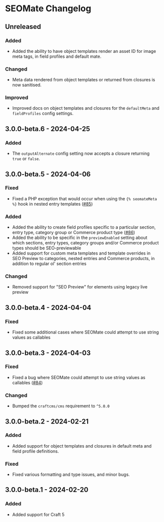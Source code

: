 # SEOMate Changelog

## Unreleased  
### Added
- Added the ability to have object templates render an asset ID for image meta tags, in field profiles and default mate.  
### Changed
- Meta data rendered from object templates or returned from closures is now sanitised.
### Improved  
- Improved docs on object templates and closures for the `defaultMeta` and `fieldProfiles` config settings.   

## 3.0.0-beta.6 - 2024-04-25
### Added
- The `outputAlternate` config setting now accepts a closure returning `true` or `false`.

## 3.0.0-beta.5 - 2024-04-06  
### Fixed
- Fixed a PHP exception that would occur when using the `{% seomateMeta %}` hook in nested entry templates ([#85](https://github.com/vaersaagod/seomate/issues/85))

### Added
- Added the ability to create field profiles specific to a particular section, entry type, category group or Commerce product type ([#86](https://github.com/vaersaagod/seomate/pull/86))  
- Added the ability to be specific in the `previewEnabled` setting about which sections, entry types, category groups and/or Commerce product types should be SEO-previewable
- Added support for custom meta templates and template overrides in SEO Preview to categories, nested entries and Commerce products, in addition to regular ol' section entries

### Changed
- Removed support for "SEO Preview" for elements using legacy live preview  

## 3.0.0-beta.4 - 2024-04-04

### Fixed
- Fixed some additional cases where SEOMate could attempt to use string values as callables  

## 3.0.0-beta.3 - 2024-04-03

### Fixed  
- Fixed a bug where SEOMate could attempt to use string values as callables ([#84](https://github.com/vaersaagod/seomate/issues/84))

### Changed
- Bumped the `craftcms/cms` requirement to `^5.0.0`

## 3.0.0-beta.2 - 2024-02-21  

### Added  
- Added support for object templates and closures in default meta and field profile definitions.

### Fixed
- Fixed various formatting and type issues, and minor bugs.

## 3.0.0-beta.1 - 2024-02-20  

### Added  
- Added support for Craft 5
